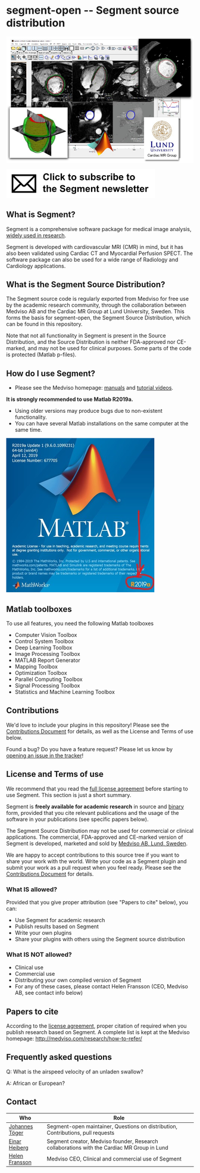 # segment-open -- Segment source distribution


![lvimage](docs/images/titlepage.jpg)

[![newsletter](docs/images/newsletter.png)](http://medviso.com/signup_for_software/)

## What is Segment?

Segment is a comprehensive software package for medical image analysis, [widely used in research](http://medviso.com/research/publication/).

Segment is developed with cardiovascular MRI (CMR) in mind, but it has also been validated using Cardiac CT and Myocardial Perfusion SPECT. The software package can also be used for a wide range of Radiology and Cardiology applications.


## What is the Segment Source Distribution?

The Segment source code is regularly exported from Medviso for free use by the academic research community, through the collaboration between Medviso AB and the Cardiac MR Group at Lund University, Sweden.
This forms the basis for segment-open, the Segment Source Distribution, which can be found in this repository.

Note that not all functionality in Segment is present in the Source Distribution, and the Source Distribution is neither FDA-approved nor CE-marked, and may not be used for clinical purposes.
Some parts of the code is protected (Matlab p-files).

## How do I use Segment?

 * Please see the Medviso homepage: [manuals](https://medviso.com/user-manuals/) and [tutorial videos](https://medviso.com/tutorial-videos/).

**It is strongly recommended to use Matlab R2019a.**
 * Using older versions may produce bugs due to non-existent functionality.
 * You can have several Matlab installations on the same computer at the same time.

![r2019a](docs/images/matlab_r2019a.jpg)


## Matlab toolboxes

To use all features, you need the following Matlab toolboxes

  * Computer Vision Toolbox
  * Control System Toolbox
  * Deep Learning Toolbox
  * Image Processing Toolbox
  * MATLAB Report Generator
  * Mapping Toolbox
  * Optimization Toolbox
  * Parallel Computing Toolbox
  * Signal Processing Toolbox
  * Statistics and Machine Learning Toolbox

## Contributions

We'd love to include your plugins in this repository! Please see the [Contributions Document](docs/CONTRIBUTING.md) for details, as well as the License and Terms of use below.

Found a bug? Do you have a feature request? Please let us know by [opening an issue in the tracker](https://github.com/Cardiac-MR-Group-Lund/segment-open/issues)!


## License and Terms of use

We recommend that you read the [full license agreement](LICENSE.md) before starting to use Segment. This section is just a short summary.

Segment is **freely available for academic research** in source and [binary](http://medviso.com/download2/) form, provided that you cite relevant publications and the usage of the software in your publications (see specific papers below).

The Segment Source Distribution may not be used for commercial or clinical applications.
The commercial, FDA-approved and CE-marked version of Segment is developed, marketed and sold by [Medviso AB, Lund, Sweden](http://medviso.com/).

We are happy to accept contributions to this source tree if you want to share your work with the world.
Write your code as a Segment plugin and submit your work as a pull request when you feel ready. Please see the [Contributions Document](docs/CONTRIBUTING.md) for details.

### What IS allowed?

Provided that you give proper attribution (see "Papers to cite" below), you can:

 * Use Segment for academic research
 * Publish results based on Segment
 * Write your own plugins
 * Share your plugins with others using the Segment source distribution

### What IS NOT allowed?

 * Clinical use
 * Commercial use
 * Distributing your own compiled version of Segment
 * For any of these cases, please contact Helen Fransson (CEO, Medviso AB, see contact info below)

## Papers to cite

According to the [license agreement](LICENSE.md), proper citation of required when you publish research based on Segment. A complete list is kept at the Medviso homepage: http://medviso.com/research/how-to-refer/




## Frequently asked questions

Q: What is the airspeed velocity of an unladen swallow?

A: African or European?


## Contact

| Who | Role |
| --- | --- |
| [Johannes Töger](mailto:johannes.toger@med.lu.se) | Segment-open maintainer, Questions on distribution, Contributions, pull requests |
| [Einar Heiberg](mailto:einar@heiberg.se) | Segment creator, Medviso founder, Research collaborations with the Cardiac MR Group in Lund |
| [Helen Fransson](mailto:helen@medviso.com) | Medviso CEO, Clinical and commercial use of Segment |

